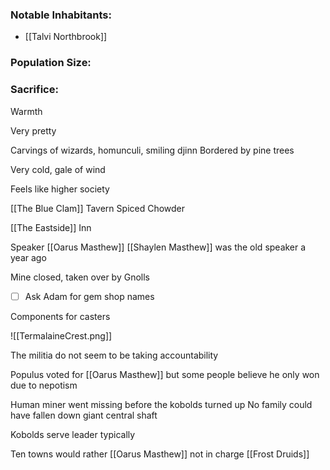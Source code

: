 
### Notable Inhabitants:
- [[Talvi Northbrook]]

### Population Size:

### Sacrifice:
Warmth

Very pretty

Carvings of wizards, homunculi, smiling djinn
Bordered by pine trees

Very cold, gale of wind

Feels like higher society

[[The Blue Clam]]
	Tavern
	Spiced Chowder

[[The Eastside]]
	Inn

Speaker [[Oarus Masthew]]
	[[Shaylen Masthew]] was the old speaker a year ago

Mine closed, taken over by Gnolls

- [ ] Ask Adam for gem shop names

Components for casters


![[TermalaineCrest.png]]

The militia do not seem to be taking accountability

Populus voted for [[Oarus Masthew]] but some people believe he only won due to nepotism

Human miner went missing before the kobolds turned up
No family could have fallen down giant central shaft

Kobolds serve leader typically

Ten towns would rather [[Oarus Masthew]] not in charge
[[Frost Druids]]

